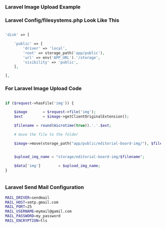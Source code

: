 ### Laravel Image Upload Example

### Laravel Config/filesystems.php Look Like This

```php

'disk' => [

	'public' => [
	    'driver' => 'local',
	    'root' => storage_path('app/public'),
	    'url' => env('APP_URL').'/storage',
	    'visibility' => 'public',
	],

],


```

### For Laravel Image Upload Code 
```php

if ($request->hasFile('img')) {

    $image       = $request->file('img');
    $ext         = $image->getClientOriginalExtension();

    $filename = round(microtime(true)).'.'.$ext;

    # move the file to the folder

    $image->move(storage_path("app/public/editorial-board-img/"), $filename);


    $upload_img_name = "storage/editorial-board-img/$filename";

    $data['img']        = $upload_img_name;
}



```



### Laravel Send Mail Configuration
```bash
MAIL_DRIVER=sendmail
MAIL_HOST=smtp.gmail.com
MAIL_PORT=25
MAIL_USERNAME=mymail@gamil.com
MAIL_PASSWORD=my_password
MAIL_ENCRYPTION=tls
```
